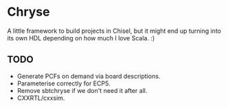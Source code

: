# Chryse

A little framework to build projects in Chisel, but it might end up turning into
its own HDL depending on how much I love Scala. :)

## TODO

* Generate PCFs on demand via board descriptions.
* Parameterise correctly for ECP5.
* Remove sbtchryse if we don't need it after all.
* CXXRTL/cxxsim.
